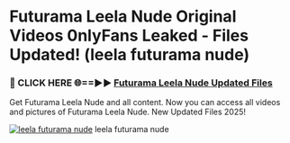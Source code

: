 # Futurama Leela Nude Original Videos 0nlyFans Leaked - Files Updated! (leela futurama nude)

<h3>🔴 CLICK HERE 🌐==►► <a href="https://tinyurl.com/2p9ay9w9" rel="nofollow">Futurama Leela Nude Updated Files</a></h3>

Get Futurama Leela Nude and all content. Now you can access all videos and pictures of Futurama Leela Nude. New Updated Files 2025!

[![leela futurama nude](https://i.imgur.com/KQgVmj3.gif)](https://tinyurl.com/2p9ay9w9)
leela futurama nude